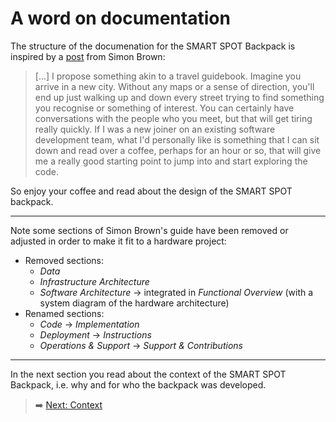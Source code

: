# A word on documentation

The structure of the documenation for the SMART SPOT Backpack is inspired by a [post](https://web.archive.org/web/20220526203757/http://www.codingthearchitecture.com/2016/05/31/agile_software_architecture_documentation.html) from Simon Brown:

> [...] I propose something akin to a travel guidebook. Imagine you arrive in a new city. Without any maps or a sense of direction, you'll end up just walking up and down every street trying to find something you recognise or something of interest. You can certainly have conversations with the people who you meet, but that will get tiring really quickly. If I was a new joiner on an existing software development team, what I'd personally like is something that I can sit down and read over a coffee, perhaps for an hour or so, that will give me a really good starting point to jump into and start exploring the code.

So enjoy your coffee and read about the design of the SMART SPOT backpack.

***

Note some sections of Simon Brown's guide have been removed or adjusted in order to make it fit to a hardware project:  

* Removed sections:
  * *Data*
  * *Infrastructure Architecture*
  * *Software Architecture* -> integrated in *Functional Overview* (with a system diagram of the hardware architecture)
* Renamed sections:
  * *Code* -> *Implementation*
  * *Deployment* -> *Instructions*
  * *Operations & Support* -> *Support & Contributions*

***

In the next section you read about the context of the SMART SPOT Backpack, i.e. why and for who the backpack was developed.

> ➡️ [Next: Context](./01-context.md)
